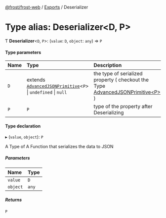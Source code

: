[@frost/frost-web](../modules.md) / [Exports](../modules.md) / Deserializer

# Type alias: Deserializer<D, P\>

Ƭ **Deserializer**<`D`, `P`\>: (`value`: `D`, `object`: `any`) => `P`

#### Type parameters

| Name | Type | Description |
| :------ | :------ | :------ |
| `D` | extends [`AdvancedJSONPrimitive`](AdvancedJSONPrimitive.md)<`P`\> \| `undefined` \| ``null`` | the type of serialized property ( checkout the Type [AdvancedJSONPrimitive<P\>](AdvancedJSONPrimitive.md) ) |
| `P` | `P` | type of the property after Deserializing |

#### Type declaration

▸ (`value`, `object`): `P`

A Type of A Function that serializes the data to JSON

##### Parameters

| Name | Type |
| :------ | :------ |
| `value` | `D` |
| `object` | `any` |

##### Returns

`P`
